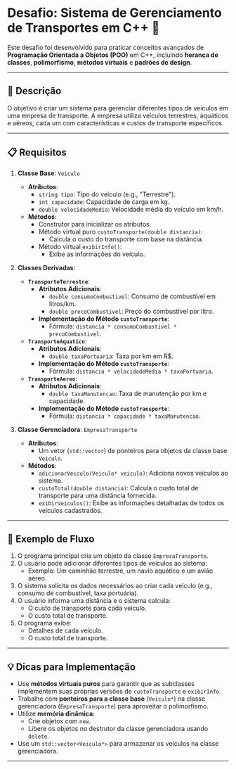 # Desafio: Sistema de Gerenciamento de Transportes em C++ 🚀

Este desafio foi desenvolvido para praticar conceitos avançados de **Programação Orientada a Objetos (POO)** em C++, incluindo **herança de classes**, **polimorfismo**, **métodos virtuais** e **padrões de design**.

---

## 📝 Descrição

O objetivo é criar um sistema para gerenciar diferentes tipos de veículos em uma empresa de transporte. A empresa utiliza veículos terrestres, aquáticos e aéreos, cada um com características e custos de transporte específicos.

---

## 📋 Requisitos

1. **Classe Base**: `Veiculo`
   - **Atributos**:
     - `string tipo`: Tipo do veículo (e.g., "Terrestre").
     - `int capacidade`: Capacidade de carga em kg.
     - `double velocidadeMedia`: Velocidade média do veículo em km/h.
   - **Métodos**:
     - Construtor para inicializar os atributos.
     - Método virtual puro `custoTransporte(double distancia)`:
       - Calcula o custo do transporte com base na distância.
     - Método virtual `exibirInfo()`:
       - Exibe as informações do veículo.

2. **Classes Derivadas**:
   - **`TransporteTerrestre`**:
     - **Atributos Adicionais**:
       - `double consumoCombustivel`: Consumo de combustível em litros/km.
       - `double precoCombustivel`: Preço do combustível por litro.
     - **Implementação do Método `custoTransporte`**:
       - Fórmula: `distancia * consumoCombustivel * precoCombustivel`.
   - **`TransporteAquatico`**:
     - **Atributos Adicionais**:
       - `double taxaPortuaria`: Taxa por km em R$.
     - **Implementação do Método `custoTransporte`**:
       - Fórmula: `distancia * velocidadeMedia * taxaPortuaria`.
   - **`TransporteAereo`**:
     - **Atributos Adicionais**:
       - `double taxaManutencao`: Taxa de manutenção por km e capacidade.
     - **Implementação do Método `custoTransporte`**:
       - Fórmula: `distancia * capacidade * taxaManutencao`.

3. **Classe Gerenciadora**: `EmpresaTransporte`
   - **Atributos**:
     - Um vetor (`std::vector`) de ponteiros para objetos da classe base `Veiculo`.
   - **Métodos**:
     - `adicionarVeiculo(Veiculo* veiculo)`: Adiciona novos veículos ao sistema.
     - `custoTotal(double distancia)`: Calcula o custo total de transporte para uma distância fornecida.
     - `exibirVeiculos()`: Exibe as informações detalhadas de todos os veículos cadastrados.

---

## 🔄 Exemplo de Fluxo

1. O programa principal cria um objeto da classe `EmpresaTransporte`.
2. O usuário pode adicionar diferentes tipos de veículos ao sistema:
   - Exemplo: Um caminhão terrestre, um navio aquático e um avião aéreo.
3. O sistema solicita os dados necessários ao criar cada veículo (e.g., consumo de combustível, taxa portuária).
4. O usuário informa uma distância e o sistema calcula:
   - O custo de transporte para cada veículo.
   - O custo total de transporte.
5. O programa exibe:
   - Detalhes de cada veículo.
   - O custo total de transporte.

---

## 💡 Dicas para Implementação

- Use **métodos virtuais puros** para garantir que as subclasses implementem suas próprias versões de `custoTransporte` e `exibirInfo`.
- Trabalhe com **ponteiros para a classe base** (`Veiculo*`) na classe gerenciadora (`EmpresaTransporte`) para aproveitar o polimorfismo.
- Utilize **memória dinâmica**:
  - Crie objetos com `new`.
  - Libere os objetos no destrutor da classe gerenciadora usando `delete`.
- Use um `std::vector<Veiculo*>` para armazenar os veículos na classe gerenciadora.

---

